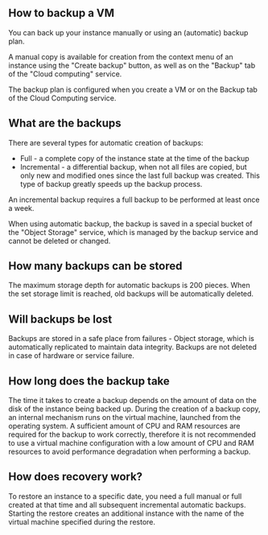## How to backup a VM

You can back up your instance manually or using an (automatic) backup plan.

A manual copy is available for creation from the context menu of an instance using the "Create backup" button, as well as on the "Backup" tab of the "Cloud computing" service.

The backup plan is configured when you create a VM or on the Backup tab of the Cloud Computing service.

## What are the backups

There are several types for automatic creation of backups:

- Full - a complete copy of the instance state at the time of the backup
- Incremental - a differential backup, when not all files are copied, but only new and modified ones since the last full backup was created. This type of backup greatly speeds up the backup process.

An incremental backup requires a full backup to be performed at least once a week.

When using automatic backup, the backup is saved in a special bucket of the "Object Storage" service, which is managed by the backup service and cannot be deleted or changed.

## How many backups can be stored

The maximum storage depth for automatic backups is 200 pieces. When the set storage limit is reached, old backups will be automatically deleted.

## Will backups be lost

Backups are stored in a safe place from failures - Object storage, which is automatically replicated to maintain data integrity. Backups are not deleted in case of hardware or service failure.

## How long does the backup take

The time it takes to create a backup depends on the amount of data on the disk of the instance being backed up. During the creation of a backup copy, an internal mechanism runs on the virtual machine, launched from the operating system. A sufficient amount of CPU and RAM resources are required for the backup to work correctly, therefore it is not recommended to use a virtual machine configuration with a low amount of CPU and RAM resources to avoid performance degradation when performing a backup.

## How does recovery work?

To restore an instance to a specific date, you need a full manual or full created at that time and all subsequent incremental automatic backups. Starting the restore creates an additional instance with the name of the virtual machine specified during the restore.
